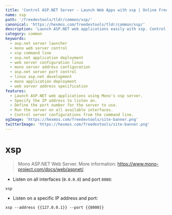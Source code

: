 ```yaml
---
title: 'Control ASP.NET Server - Launch Web Apps with xsp | Online Free DevTools by Hexmos'
name: xsp
path: '/freedevtools/tldr/common/xsp/'
canonical: 'https://hexmos.com/freedevtools/tldr/common/xsp/'
description: 'Launch ASP.NET web applications easily with xsp. Control your Mono web server configuration and specify address and port. Free online tool, no registration required.'
category: common
keywords:
  - asp.net server launcher
  - mono web server control
  - xsp command line
  - asp.net application deployment
  - web server configuration linux
  - mono server address configuration
  - asp.net server port control
  - linux asp.net development
  - mono application deployment
  - web server address specification
features:
  - Launch ASP.NET web applications using Mono's xsp server.
  - Specify the IP address to listen on.
  - Define the port number for the server to use.
  - Run the server on all available interfaces.
  - Control server configurations from the command line.
ogImage: 'https://hexmos.com/freedevtools/site-banner.png'
twitterImage: 'https://hexmos.com/freedevtools/site-banner.png'
---
```


# xsp

> Mono ASP.NET Web Server.
> More information: <https://www.mono-project.com/docs/web/aspnet/>.

- Listen on all interfaces (`0.0.0.0`) and port `8080`:

`xsp`

- Listen on a specific IP address and port:

`xsp --address {{127.0.0.1}} --port {{8000}}`
